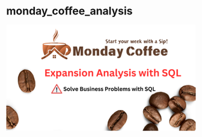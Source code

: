 # monday_coffee_analysis
![Monday Coffee Analysis](https://raw.githubusercontent.com/manasa-dumpala2003/monday_coffee_analysis/main/1.png)

